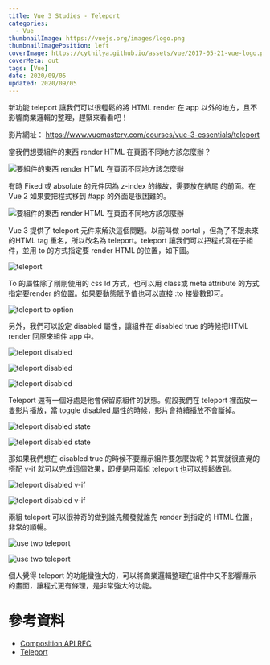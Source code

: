 ```yaml
---
title: Vue 3 Studies - Teleport
categories:
  - Vue
thumbnailImage: https://vuejs.org/images/logo.png
thumbnailImagePosition: left
coverImage: https://cythilya.github.io/assets/vue/2017-05-21-vue-logo.png
coverMeta: out
tags: [Vue]
date: 2020/09/05
updated: 2020/09/05
---
```


新功能 teleport 讓我們可以很輕鬆的將 HTML render 在 app 以外的地方，且不影響商業邏輯的整理，趕緊來看看吧！

<!--more-->

影片網址： https://www.vuemastery.com/courses/vue-3-essentials/teleport

當我們想要組件的東西 render HTML 在頁面不同地方該怎麼辦？

![要組件的東西 render HTML 在頁面不同地方該怎麼辦](https://lh3.googleusercontent.com/pw/ACtC-3fpkgtPhFxUWsnrtC1-2Wm18O6xBbtprQGM1uUZ-46b9F2C5DgiJ95_xz1T9QtLC1zEs_SGUdzqsh55YOIjpW6D3Bp9OR5WuZmbSQMkFh-iY_PggFpB3-az3YQ0dj7kNeHiZ7sHnta5V1uzoNPvHzrHqA=w1708-h1280-no?authuser=0)

有時 Fixed 或 absolute 的元件因為 z-index 的緣故，需要放在結尾 </body> 的前面。在 Vue 2 如果要把程式移到 #app 的外面是很困難的。

![要組件的東西 render HTML 在頁面不同地方該怎麼辦](https://lh3.googleusercontent.com/pw/ACtC-3e8n-bWxudlY_Bnee9-_YQcuGIz5XPxwsQ6DCqpPVtj18JIYQYSq5gSc6Ega_M9bMgAJp1qiGt3ZC67KHWhbpbEKFt8ZYejrqxBqsuYloisI8tHveYDvY0uxxTR2Q_V45iYunfRuJ5Q9B15TfgHaJuMSQ=w1708-h1280-no?authuser=0)

Vue 3 提供了 teleport 元件來解決這個問題。以前叫做 portal ，但為了不跟未來的HTML tag 重名，所以改名為 teleport。teleport 讓我們可以把程式寫在子組件，並用 to 的方式指定要 render HTML 的位置，如下圖。

![teleport](https://lh3.googleusercontent.com/pw/ACtC-3fQL1qJvG8zqkf9D_cBD_FCDWvhgLEka5m4EIILmWKrERGqr2aBCJcYCtY-sjVokVCIc6sASRmefWFWsm03bR40bzBYl2AsVWfxV3ezW9nTnTi_4K0T5EYvy1c058r9d80rpuHUmtNYZVRI0NmRO_RWlQ=w1708-h1280-no?authuser=0)

To 的屬性除了剛剛使用的 css Id 方式，也可以用 class或 meta attribute 的方式指定要render 的位置。如果要動態賦予值也可以直接 :to 接變數即可。

![teleport to option](https://lh3.googleusercontent.com/pw/ACtC-3eP5oZQ8-nfvhtWjwmxyyqctP7Hl79mDZAfQmI6S0aUle_PQYDqTnvziIhYr_ZGcTyHGZvdxJPtIMfgF7jIB6_xzL74vjEEVDZdtwnE_beRgJ9FCqclcFzLCyJ0bfa8Mx9RMMai8ZclPZRT5gM5ZqnTVw=w1708-h1280-no?authuser=0)

另外，我們可以設定 disabled 屬性，讓組件在 disabled true 的時候把HTML render 回原來組件 app 中。

![teleport disabled](https://lh3.googleusercontent.com/pw/ACtC-3dY9NBXMuvnCpFgRMcEcJuRA3Y7iBlull-kzaoX4E6SuhQJlbtvO74rccEln8zfDT3bU1CmOdpya1byr9Mg-VEUJhP7CRXa-Vm7LVfTs6yJsOuaCOfaHZWrJRmJ4VfA6M4z2FpvQyxviMMYp3Myb29akw=w1708-h1280-no?authuser=0)

![teleport disabled](https://firebasestorage.googleapis.com/v0/b/vue-mastery.appspot.com/o/flamelink%2Fmedia%2Fteleport2.gif?alt=media&token=04d9934b-bead-49d8-b146-79a2e168e851)

![teleport disabled](https://firebasestorage.googleapis.com/v0/b/vue-mastery.appspot.com/o/flamelink%2Fmedia%2Fteleport3.gif?alt=media&token=08fd1a88-377c-4397-a6df-8ba561476d25)

Teleport 還有一個好處是他會保留原組件的狀態。假設我們在 teleport 裡面放一隻影片播放，當 toggle disabled 屬性的時候，影片會持續播放不會斷掉。

![teleport disabled state](https://lh3.googleusercontent.com/pw/ACtC-3foF18BHGYLWfy1lU9o3Re5ZY0bB81I3vazlvzpsz_pn-x6pkrv9QVxjkAn-vFv7LLMiWHue5l67aVDQszigZVdka8OTZC-eKLmO8JAdr2IJ7mfLU6aOxMOZXVmXwlznWvIcy-QWI0NfCjioGh1e0_TSA=w1708-h1280-no?authuser=0)

![teleport disabled state](https://firebasestorage.googleapis.com/v0/b/vue-mastery.appspot.com/o/flamelink%2Fmedia%2Fteleport4.gif?alt=media&token=d85592f8-4194-4ef8-aec7-f9b5408156dd)


那如果我們想在 disabled true 的時候不要顯示組件要怎麼做呢？其實就很直覺的搭配 v-if 就可以完成這個效果，即便是用兩組 teleport 也可以輕鬆做到。

![teleport disabled v-if](https://lh3.googleusercontent.com/pw/ACtC-3dCId188L9jHX3OIMDrpgiRBICfTC1w6BNTfYS4Kq4FdGAQcPRAdp-hRftsYkPEcp2ExQB4DxnuwICdifahLdsn66wF3hi7JiZo6mVExf61cUE38PAN2EpxOEEgKirJPoBERHckylXqpOfob5jDTKeQjg=w1708-h1280-no?authuser=0)

![teleport disabled v-if](https://firebasestorage.googleapis.com/v0/b/vue-mastery.appspot.com/o/flamelink%2Fmedia%2Fteleport5.gif?alt=media&token=0cef8637-db2c-417d-b2b4-c383ec51c84d)

兩組 teleport 可以很神奇的做到誰先觸發就誰先 render 到指定的 HTML 位置，非常的順暢。

![use two teleport](https://lh3.googleusercontent.com/pw/ACtC-3eEGRXj9uQ-iapGxqPEk13hWSRi1DW23D2_sAA3Ibs6sYOMuisWPxwoZE9farf2_7cXeQ0o_ft5UD9J5D34IrOGkslyR4datkr3xXrfdv5wbgfGjaH6yPwV7TpyS_hoiQu6OcT6EW1oiNJ-QpdUtMWxTA=w1708-h1280-no?authuser=0)

![use two teleport](https://firebasestorage.googleapis.com/v0/b/vue-mastery.appspot.com/o/flamelink%2Fmedia%2Fteleport6.gif?alt=media&token=e45bd9f9-0116-4b69-8857-3e60210f4de0)

個人覺得 teleport 的功能蠻強大的，可以將商業邏輯整理在組件中又不影響顯示的畫面，讓程式更有條理，是非常強大的功能。

# 參考資料

* [Composition API RFC](https://composition-api.vuejs.org/)
* [Teleport](https://www.vuemastery.com/courses/vue-3-essentials/teleport)